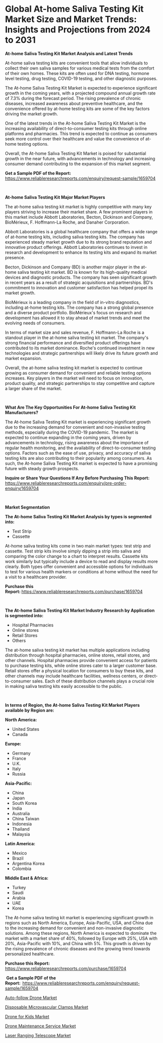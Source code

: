 <p><h1>Global At-home Saliva Testing Kit Market Size and Market Trends: Insights and Projections from 2024 to 2031</h1></p><p><strong>At-home Saliva Testing Kit Market Analysis and Latest Trends</strong></p>
<p><p>At-home saliva testing kits are convenient tools that allow individuals to collect their own saliva samples for various medical tests from the comfort of their own homes. These kits are often used for DNA testing, hormone level testing, drug testing, COVID-19 testing, and other diagnostic purposes.</p><p>The At-home Saliva Testing Kit Market is expected to experience significant growth in the coming years, with a projected compound annual growth rate of 7.3% during the forecast period. The rising prevalence of chronic diseases, increased awareness about preventive healthcare, and the convenience offered by at-home testing kits are some of the key factors driving the market growth.</p><p>One of the latest trends in the At-home Saliva Testing Kit Market is the increasing availability of direct-to-consumer testing kits through online platforms and pharmacies. This trend is expected to continue as consumers seek more control over their healthcare and value the convenience of at-home testing options.</p><p>Overall, the At-home Saliva Testing Kit Market is poised for substantial growth in the near future, with advancements in technology and increasing consumer demand contributing to the expansion of this market segment.</p></p>
<p><strong>Get a Sample PDF of the Report:&nbsp;</strong> <a href="https://www.reliableresearchreports.com/enquiry/request-sample/1659704">https://www.reliableresearchreports.com/enquiry/request-sample/1659704</a></p>
<p>&nbsp;</p>
<p><strong>At-home Saliva Testing Kit Major Market Players</strong></p>
<p><p>The at-home saliva testing kit market is highly competitive with many key players striving to increase their market share. A few prominent players in this market include Abbott Laboratories, Becton, Dickinson and Company, BioMérieux, F. Hoffmann-La Roche, and Danaher Corporation.</p><p>Abbott Laboratories is a global healthcare company that offers a wide range of at-home testing kits, including saliva testing kits. The company has experienced steady market growth due to its strong brand reputation and innovative product offerings. Abbott Laboratories continues to invest in research and development to enhance its testing kits and expand its market presence.</p><p>Becton, Dickinson and Company (BD) is another major player in the at-home saliva testing kit market. BD is known for its high-quality medical devices and diagnostic products. The company has seen significant growth in recent years as a result of strategic acquisitions and partnerships. BD's commitment to innovation and customer satisfaction has helped propel its market growth.</p><p>BioMérieux is a leading company in the field of in-vitro diagnostics, including at-home testing kits. The company has a strong global presence and a diverse product portfolio. BioMérieux's focus on research and development has allowed it to stay ahead of market trends and meet the evolving needs of consumers.</p><p>In terms of market size and sales revenue, F. Hoffmann-La Roche is a standout player in the at-home saliva testing kit market. The company's strong financial performance and diversified product offerings have contributed to its market dominance. Roche's continued investment in new technologies and strategic partnerships will likely drive its future growth and market expansion.</p><p>Overall, the at-home saliva testing kit market is expected to continue growing as consumer demand for convenient and reliable testing options increases. Key players in the market will need to focus on innovation, product quality, and strategic partnerships to stay competitive and capture a larger share of the market.</p></p>
<p>&nbsp;</p>
<p><strong>What Are The Key Opportunities For At-home Saliva Testing Kit Manufacturers?</strong></p>
<p><p>The At-home Saliva Testing Kit market is experiencing significant growth due to the increasing demand for convenient and non-invasive testing methods, especially during the COVID-19 pandemic. The market is expected to continue expanding in the coming years, driven by advancements in technology, rising awareness about the importance of regular health monitoring, and the availability of direct-to-consumer testing options. Factors such as the ease of use, privacy, and accuracy of saliva testing kits are also contributing to their popularity among consumers. As such, the At-home Saliva Testing Kit market is expected to have a promising future with steady growth prospects.</p></p>
<p><strong>Inquire or Share Your Questions If Any Before Purchasing This Report:</strong> <a href="https://www.reliableresearchreports.com/enquiry/pre-order-enquiry/1659704">https://www.reliableresearchreports.com/enquiry/pre-order-enquiry/1659704</a></p>
<p>&nbsp;</p>
<p><strong>Market Segmentation</strong></p>
<p><strong>The At-home Saliva Testing Kit Market Analysis by types is segmented into:</strong></p>
<p><ul><li>Test Strip</li><li>Cassette</li></ul></p>
<p><p>At-home saliva testing kits come in two main market types: test strip and cassette. Test strip kits involve simply dipping a strip into saliva and comparing the color change to a chart to interpret results. Cassette kits work similarly but typically include a device to read and display results more clearly. Both types offer convenient and accessible options for individuals to test for various health markers or conditions at home without the need for a visit to a healthcare provider.</p></p>
<p><strong>Purchase this Report:&nbsp;</strong><a href="https://www.reliableresearchreports.com/purchase/1659704">https://www.reliableresearchreports.com/purchase/1659704</a></p>
<p>&nbsp;</p>
<p><strong>The At-home Saliva Testing Kit Market Industry Research by Application is segmented into:</strong></p>
<p><ul><li>Hospital Pharmacies</li><li>Online stores</li><li>Retail Stores</li><li>Others</li></ul></p>
<p><p>The at-home saliva testing kit market has multiple applications including distribution through hospital pharmacies, online stores, retail stores, and other channels. Hospital pharmacies provide convenient access for patients to purchase testing kits, while online stores cater to a larger customer base. Retail stores offer a physical location for consumers to buy these kits, and other channels may include healthcare facilities, wellness centers, or direct-to-consumer sales. Each of these distribution channels plays a crucial role in making saliva testing kits easily accessible to the public.</p></p>
<p>&nbsp;</p>
<p><strong>In terms of Region, the At-home Saliva Testing Kit Market Players available by Region are:</strong></p>
<p>
    <p> <strong> North America: </strong>
        <ul>
            <li>United States</li>
            <li>Canada</li>
        </ul>
        </p> 
    <p> <strong> Europe: </strong>
        <ul>
            <li>Germany</li>
            <li>France</li>
            <li>U.K.</li>
            <li>Italy</li>
            <li>Russia</li>
        </ul>
        </p> 
    <p> <strong> Asia-Pacific: </strong>
        <ul>
            <li>China</li>
            <li>Japan</li>
            <li>South Korea</li>
            <li>India</li>
            <li>Australia</li>
            <li>China Taiwan</li>
            <li>Indonesia</li>
            <li>Thailand</li>
            <li>Malaysia</li>
        </ul>
        </p> 
    <p> <strong> Latin America: </strong>
        <ul>
            <li>Mexico</li>
            <li>Brazil</li>
            <li>Argentina Korea</li>
            <li>Colombia</li>
        </ul>
        </p> 
    <p> <strong> Middle East & Africa: </strong>
        <ul>
            <li>Turkey</li>
            <li>Saudi</li>
            <li>Arabia</li>
            <li>UAE</li>
            <li>Korea</li>
        </ul>
    </p>
    </p>
<p><p>The At-home saliva testing kit market is experiencing significant growth in regions such as North America, Europe, Asia-Pacific, USA, and China due to the increasing demand for convenient and non-invasive diagnostic solutions. Among these regions, North America is expected to dominate the market with a market share of 40%, followed by Europe with 25%, USA with 20%, Asia-Pacific with 10%, and China with 5%. This growth is driven by the rising prevalence of chronic diseases and the growing trend towards personalized healthcare.</p></p>
<p><strong>Purchase this Report: </strong><a href="https://www.reliableresearchreports.com/purchase/1659704">https://www.reliableresearchreports.com/purchase/1659704</a></p>
<p>&nbsp;<strong>Get a Sample PDF of the Report:&nbsp;&nbsp;</strong><a href="https://www.reliableresearchreports.com/enquiry/request-sample/1659704">https://www.reliableresearchreports.com/enquiry/request-sample/1659704</a></p>
<p><strong></strong></p>
<p><p><a href="https://github.com/marloy8/Market-Research-Report-List-3/blob/main/auto-follow-drone-market.md">Auto-follow Drone Market</a></p><p><a href="https://github.com/Sarissaschmalingtr6fz2739/Market-Research-Report-List-1/blob/main/disposable-microvascular-clamps-market.md">Disposable Microvascular Clamps Market</a></p><p><a href="https://github.com/sougarounis/Market-Research-Report-List-2/blob/main/drone-for-kids-market.md">Drone for Kids Market</a></p><p><a href="https://github.com/jj19131/Market-Research-Report-List-1/blob/main/drone-maintenance-service-market.md">Drone Maintenance Service Market</a></p><p><a href="https://github.com/WillieWoodard/Market-Research-Report-List-3/blob/main/laser-ranging-telescope-market.md">Laser Ranging Telescope Market</a></p></p>